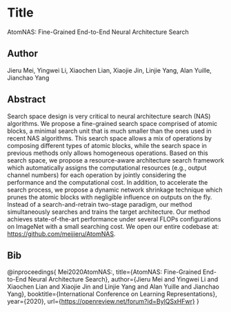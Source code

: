 # Title
AtomNAS: Fine-Grained End-to-End Neural Architecture Search

## Author
Jieru Mei, Yingwei Li, Xiaochen Lian, Xiaojie Jin, Linjie Yang, Alan Yuille, Jianchao Yang

## Abstract
Search space design is very critical to neural architecture search (NAS) algorithms. We propose a fine-grained search space comprised of atomic blocks, a minimal search unit that is much smaller than the ones used in recent NAS algorithms. This search space allows a mix of operations by composing different types of atomic blocks, while the search space in previous methods only allows homogeneous operations. Based on this search space, we propose a resource-aware architecture search framework which automatically assigns the computational resources (e.g., output channel numbers) for each operation by jointly considering the performance and the computational cost. In addition, to accelerate the search process, we propose a dynamic network shrinkage technique which prunes the atomic blocks with negligible influence on outputs on the fly.  Instead of a search-and-retrain two-stage paradigm, our method simultaneously searches and trains the target architecture. 
Our method achieves state-of-the-art performance under several FLOPs configurations on ImageNet with a small searching cost.
We open our entire codebase at: https://github.com/meijieru/AtomNAS.

## Bib
@inproceedings{
Mei2020AtomNAS:,
title={AtomNAS: Fine-Grained End-to-End Neural Architecture Search},
author={Jieru Mei and Yingwei Li and Xiaochen Lian and Xiaojie Jin and Linjie Yang and Alan Yuille and Jianchao Yang},
booktitle={International Conference on Learning Representations},
year={2020},
url={https://openreview.net/forum?id=BylQSxHFwr}
}